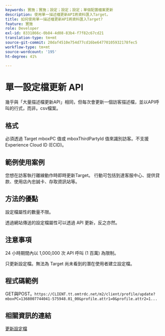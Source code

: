 ```yaml
---
keywords: 實施；實施；設定；設定；設定；單個配置檔案更新
description: 使用單一描述檔更新API將資料匯入Target。
title: 如何使用單一描述檔更新API將資料匯入Target?
feature: 實施
role: Developer
exl-id: 8331866c-0b84-4d08-83b4-f7f82c67cd21
translation-type: tm+mt
source-git-commit: 20daf4510e754d77cd16be64770105932178fec5
workflow-type: tm+mt
source-wordcount: '195'
ht-degree: 41%

---
```


# 單一設定檔更新 API

幾乎與「大量描述檔更新API」相同，但每次會更新一個訪客描述檔，並以API呼叫的行式，而非。csv檔案。

## 格式

必須透過 Target mboxPC 值或 mboxThirdPartyId 值來識別訪客。不支援 Experience Cloud ID (ECID)。

## 範例使用案例

您想在訪客執行離線動作時即時更新Target。 行動可包括到達客服中心、提供貸款、使用店內忠誠卡、存取資訊站等。

## 方法的優點

設定檔屬性的數量不限。

透過網站傳送的設定檔屬性可以透過 API 更新，反之亦然。

## 注意事項

24 小時期間內以 1,000,000 次 API 呼叫 (1 百萬) 為限制。

只更新設定檔。無法為 Target 尚未看到的潛在使用者建立設定檔。

## 程式碼範例

GET與POST。`https://CLIENT.tt.omtrdc.net/m2/client/profile/update?mboxPC=1368007744041-575948.01_00&profile.attr1=0&profile.attr2=1...`

## 相關資訊的連結

[更新設定檔](https://developers.adobetarget.com/api/#updating-profiles)
